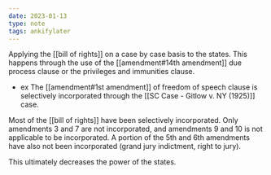 ```yaml
---
date: 2023-01-13
type: note
tags: ankifylater
---
```


Applying the [[bill of rights]] on a case by case basis to the states. This happens through the use of the [[amendment#14th amendment]] due process clause or the privileges and immunities clause.
- ex The [[amendment#1st amendment]] of freedom of speech clause is selectively incorporated through the [[SC Case - Gitlow v. NY (1925)]] case.

Most of the [[bill of rights]] have been selectively incorporated. Only amendments 3 and 7 are not incorporated, and amendments 9 and 10 is not applicable to be incorporated. A portion of the 5th and 6th amendments have also not been incorporated (grand jury indictment, right to jury).

This ultimately decreases the power of the states.
